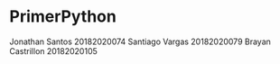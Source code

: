 # PrimerPython
Jonathan Santos 20182020074
Santiago Vargas 20182020079
Brayan Castrillon 20182020105
